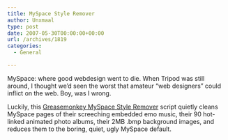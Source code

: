 ```yaml
---
title: MySpace Style Remover
author: Unxmaal
type: post
date: 2007-05-30T00:00:00+00:00
url: /archives/1819
categories:
  - General

---
```

MySpace: where good webdesign went to die. When Tripod was still around, I thought we&#8217;d seen the worst that amateur &#8220;web designers&#8221; could inflict on the web. Boy, was I wrong.

Luckily, this [Greasemonkey MySpace Style Remover][1] script quietly cleans MySpace pages of their screeching embedded emo music, their 90 hot-linked animated photo albums, their 2MB .bmp background images, and reduces them to the boring, quiet, ugly MySpace default.

 [1]: http://userscripts.org/scripts/show/3316